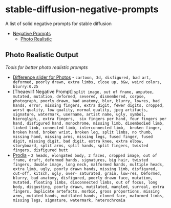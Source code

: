 # stable-diffusion-negative-prompts
A list of solid negative prompts for stable diffusion


- [Negative Prompts](#stable-diffusion-negative-prompts)
    - [Photo Realistic](#photo-realistic-output)

## Photo Realistic Output
*Tools for better photo realistic prompts*

- [Difference slider for Photos](https://imgsli.com/MTI4MTI3) - `cartoon, 3d, disfigured, bad art, deformed, poorly drawn, extra limbs, close up, b&w, weird colors, blurry:0.25`
- [Theaevil1 Negative Prompt] `split image, out of frame, amputee, mutated, mutation, deformed, severed, dismembered, corpse, photograph, poorly drawn, bad anatomy, blur, blurry, lowres, bad hands, error, missing fingers, extra digit, fewer digits, cropped, worst quality, low quality, normal quality, jpeg artifacts, signature, watermark, username, artist name, ugly, symbol, hieroglyph,, extra fingers,  six fingers per hand, four fingers per hand, disfigured hand, monochrome, missing limb, disembodied limb, linked limb, connected limb, interconnected limb,  broken finger, broken hand, broken wrist, broken leg, split limbs, no thumb, missing hand, missing arms, missing legs, fused finger, fused digit, missing digit, bad digit, extra knee, extra elbow, storyboard, split arms, split hands, split fingers, twisted fingers, disfigured butt`
- [Prodia](https://app.prodia.com/#/art-ai) - `2 heads, elongated body, 2 faces, cropped image, out of frame, draft, deformed hands, signatures, big hair, twisted fingers, double image, long neck, malformed hands, multiple heads, extra limb, ugly, poorly drawn hands, missing limb, disfigured, cut-off, kitsch, ugly, over- saturated, grain, low-res, Deformed, blurry, bad anatomy, disfigured, poorly drawn face, mutation, mutated, floating limbs, disconnected limbs, out of focus, long body, disgusting, poorly drawn, mutilated, mangled, surreal, extra fingers, duplicate artefacts, morbid, gross proportions, missing arms, mutated hands, mutilated hands, cloned face, maformed limbs, missing legs, signature, watermark, heterochromia`
